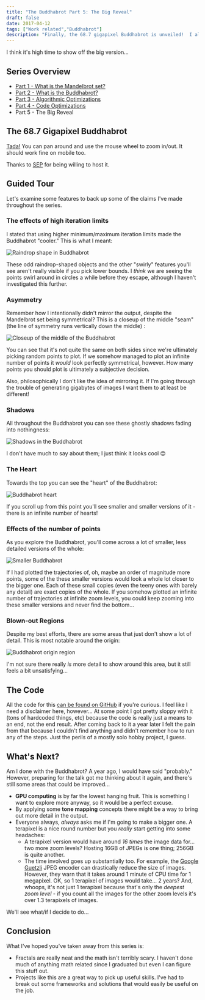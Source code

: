 ```yaml
---
title: "The Buddhabrot Part 5: The Big Reveal"
draft: false
date: 2017-04-12
tags: ["Work related","Buddhabrot"]
description: "Finally, the 68.7 gigapixel Buddhabrot is unveiled!  I also have some thoughts on where to go from here"
---
```


I think it's high time to show off the big version...

## Series Overview

* [Part 1 - What is the Mandelbrot set?](/post/the-buddhabrot-part-1)
* [Part 2 - What is the Buddhabrot?](/post/the-buddhabrot-part-2)
* [Part 3 - Algorithmic Optimizations](/post/the-buddhabrot-part-3)
* [Part 4 - Code Optimizations](/post/the-buddhabrot-part-4)
* Part 5 - The Big Reveal

## The 68.7 Gigapixel Buddhabrot

[Tada!](https://www.sep.com/labs/buddhabrot)  You can pan around and use the mouse wheel to zoom in/out.  It should work fine on mobile too.

Thanks to [SEP](https://www.sep.com) for being willing to host it.

## Guided Tour

Let's examine some features to back up some of the claims I've made throughout the series.

### The effects of high iteration limits

I stated that using higher minimum/maximum iteration limits made the Buddhabrot "cooler."  This is what I meant:

![Raindrop shape in Buddhabrot](/buddhabrot/raindrop.jpg)

These odd raindrop-shaped objects and the other "swirly" features you'll see aren't really visible if you pick lower bounds.  I _think_ we are seeing the points swirl around in circles a while before they escape, although I haven't investigated this further.

### Asymmetry

Remember how I intentionally didn't mirror the output, despite the Mandelbrot set being symmetrical?  This is a closeup of the middle "seam" (the line of symmetry runs vertically down the middle) :

![Closeup of the middle of the Buddhabrot](/buddhabrot/unsymmetrical.jpg)

You can see that it's not quite the same on both sides since we're ultimately picking random points to plot.  If we somehow managed to plot an infinite number of points it _would_ look perfectly symmetrical, however.  How many points you should plot is ultimately a subjective decision.

Also, philosophically I don't like the idea of mirroring it.  If I'm going through the trouble of generating gigabytes of images I want them to at least be different!

### Shadows

All throughout the Buddhabrot you can see these ghostly shadows fading into nothingness:

![Shadows in the Buddhabrot](/buddhabrot/shadows.jpg)

I don't have much to say about them; I just think it looks cool 😊

### The Heart

Towards the top you can see the "heart" of the Buddhabrot:

![Buddhabrot heart](/buddhabrot/heart.jpg)

If you scroll up from this point you'll see smaller and smaller versions of it - there is an infinite number of hearts!

### Effects of the number of points

As you explore the Buddhabrot, you'll come across a lot of smaller, less detailed versions of the whole:

![Smaller Buddhabrot](/buddhabrot/smaller_version.jpg)

If I had plotted the trajectories of, oh, maybe an order of magnitude more points, some of the these smaller versions would look a whole lot closer to the bigger one.  Each of these small copies (even the teeny ones with barely any detail) are exact copies of the whole.  If you somehow plotted an infinite number of trajectories at infinite zoom levels, you could keep zooming into these smaller versions and never find the bottom...

### Blown-out Regions

Despite my best efforts, there are some areas that just don't show a lot of detail.  This is most notable around the origin:

![Buddhabrot origin region](/buddhabrot/origin.jpg)

I'm not sure there really _is_ more detail to show around this area, but it still feels a bit unsatisfying...

## The Code

All the code for this [can be found on GitHub](https://github.com/davidaramant/Fractals) if you're curious.  I feel like I need a disclaimer here, however...  At some point I got pretty sloppy with it (tons of hardcoded things, etc) because the code is really just a means to an end, not the end result.  After coming back to it a year later I felt the pain from that because I couldn't find anything and didn't remember how to run any of the steps.  Just the perils of a mostly solo hobby project, I guess.

## What's Next?

Am I done with the Buddhabrot?  A year ago, I would have said "probably."  However, preparing for the talk got me thinking about it again, and there's still some areas that could be improved...

* **GPU computing** is by far the lowest hanging fruit.  This is something I want to explore more anyway, so it would be a perfect excuse.
* By applying some **tone mapping** concepts there might be a way to bring out more detail in the output.
* Everyone always, _always_ asks me if I'm going to make a bigger one.  A terapixel is a nice round number but you _really_ start getting into some headaches:
  * A terapixel version would have around _16 times_ the image data for... two more zoom levels?  Hosting 16GB of JPEGs is one thing; 256GB is quite another.
  * The time involved goes up substantially too.  For example, the [Google Guetzli](https://github.com/google/guetzli/) JPEG encoder can drastically reduce the size of images.  However, they warn that it takes around 1 minute of CPU time for 1 megapixel.  OK, so 1 terapixel of images would take... 2 years?  And, whoops, it's not just 1 terapixel because that's only the _deepest zoom level_ - if you count all the images for the other zoom levels it's over 1.3 terapixels of images.

We'll see what/if I decide to do...

## Conclusion

What I've hoped you've taken away from this series is:

* Fractals are really neat and the math isn't terribly scary.  I haven't done much of anything math related since I graduated but even I can figure this stuff out.
* Projects like this are a great way to pick up useful skills.  I've had to break out some frameworks and solutions that would easily be useful on the job.
